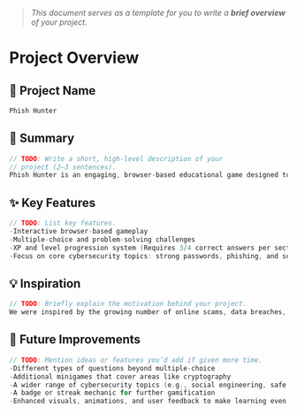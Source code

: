 > *This document serves as a template for you to write a **brief overview** of your project.*

# Project Overview

## 🎯 Project Name
``` c
Phish Hunter
```

## 🚀 Summary
``` c
// TODO: Write a short, high-level description of your
// project (2–3 sentences).
Phish Hunter is an engaging, browser-based educational game designed to improve cybersecurity awareness. Through interactive challenges and scenario-based questions, players learn how to identify threats, strengthen their digital habits, and protect themselves online.
```

## ✨ Key Features
``` c
// TODO: List key features.
-Interactive browser-based gameplay
-Multiple-choice and problem-solving challenges
-XP and level progression system (Requires 3/4 correct answers per section to move to the next level)
-Focus on core cybersecurity topics: strong passwords, phishing, and social awareness

```

## 💡 Inspiration
``` c
// TODO: Briefly explain the motivation behind your project.
We were inspired by the growing number of online scams, data breaches, and phishing attacks that exploit a lack of basic cybersecurity awareness. Our goal is to create a fun, interactive way for people to build essential digital safety skills while staying engaged through gamification.
```

## 📌 Future Improvements
``` c
// TODO: Mention ideas or features you’d add if given more time.
-Different types of questions beyond multiple-choice
-Additional minigames that cover areas like cryptography
-A wider range of cybersecurity topics (e.g., social engineering, safe browsing, multi-factor authentication)
-A badge or streak mechanic for further gamification
-Enhanced visuals, animations, and user feedback to make learning even more engaging and fun
```
